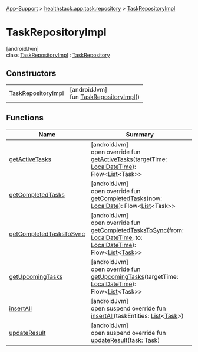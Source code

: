 
[App-Support](../../../index.html) > [healthstack.app.task.repository](../index.html) > [TaskRepositoryImpl](index.html)



# TaskRepositoryImpl



[androidJvm]\
class [TaskRepositoryImpl](index.html) : [TaskRepository](../-task-repository/index.html)



## Constructors


| | |
|---|---|
| [TaskRepositoryImpl](-task-repository-impl.html) | [androidJvm]<br>fun [TaskRepositoryImpl](-task-repository-impl.html)() |


## Functions


| Name | Summary |
|---|---|
| [getActiveTasks](get-active-tasks.html) | [androidJvm]<br>open override fun [getActiveTasks](get-active-tasks.html)(targetTime: [LocalDateTime](https://developer.android.com/reference/kotlin/java/time/LocalDateTime.html)): Flow&lt;[List](https://kotlinlang.org/api/latest/jvm/stdlib/kotlin.collections/-list/index.html)&lt;Task&gt;&gt; |
| [getCompletedTasks](get-completed-tasks.html) | [androidJvm]<br>open override fun [getCompletedTasks](get-completed-tasks.html)(now: [LocalDate](https://developer.android.com/reference/kotlin/java/time/LocalDate.html)): Flow&lt;[List](https://kotlinlang.org/api/latest/jvm/stdlib/kotlin.collections/-list/index.html)&lt;Task&gt;&gt; |
| [getCompletedTasksToSync](get-completed-tasks-to-sync.html) | [androidJvm]<br>open override fun [getCompletedTasksToSync](get-completed-tasks-to-sync.html)(from: [LocalDateTime](https://developer.android.com/reference/kotlin/java/time/LocalDateTime.html), to: [LocalDateTime](https://developer.android.com/reference/kotlin/java/time/LocalDateTime.html)): Flow&lt;[List](https://kotlinlang.org/api/latest/jvm/stdlib/kotlin.collections/-list/index.html)&lt;[Task](../../healthstack.app.task.entity/-task/index.html)&gt;&gt; |
| [getUpcomingTasks](get-upcoming-tasks.html) | [androidJvm]<br>open override fun [getUpcomingTasks](get-upcoming-tasks.html)(targetTime: [LocalDateTime](https://developer.android.com/reference/kotlin/java/time/LocalDateTime.html)): Flow&lt;[List](https://kotlinlang.org/api/latest/jvm/stdlib/kotlin.collections/-list/index.html)&lt;Task&gt;&gt; |
| [insertAll](insert-all.html) | [androidJvm]<br>open suspend override fun [insertAll](insert-all.html)(taskEntities: [List](https://kotlinlang.org/api/latest/jvm/stdlib/kotlin.collections/-list/index.html)&lt;[Task](../../healthstack.app.task.entity/-task/index.html)&gt;) |
| [updateResult](update-result.html) | [androidJvm]<br>open suspend override fun [updateResult](update-result.html)(task: Task) |

